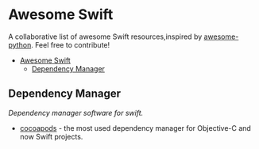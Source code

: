 Awesome Swift
=============

A collaborative list of awesome Swift resources,inspired by [awesome-python](https://github.com/vinta/awesome-python).
Feel free to contribute!

- [Awesome Swift](#awesome-swift)
    - [Dependency Manager](#dependency-manager)
  

## Dependency Manager

*Dependency manager software for swift.*

* [cocoapods](https://github.com/CocoaPods/CocoaPods) - the most used dependency manager for Objective-C and now Swift projects.

